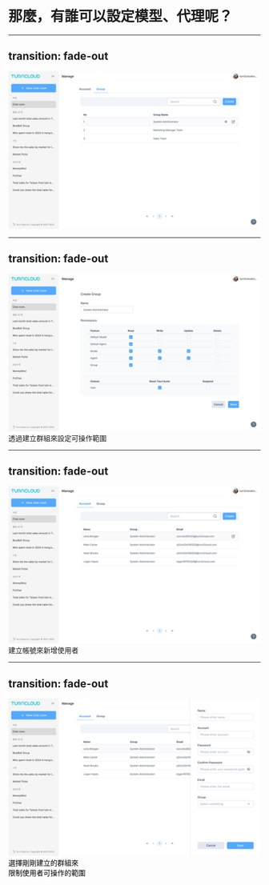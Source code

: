 <div class="flex flex-col justify-center items-center w-full h-full relative">
  <h1 class="title">那麼，有誰可以設定模型、代理呢？</h1>
</div>

---
transition: fade-out
---

<div class="w-full h-full flex justify-center items-center relative">
  <img class="w-full h-full object-contain" src="/images/manage/01.png">
  <Mark type="circle" :at="1" width="70" height="40" top="70" right="115" />
</div>

---
transition: fade-out
---

<div class="w-full h-full flex justify-center items-center relative">
  <img class="w-full h-full object-contain" src="/images/manage/02.png">
</div>
<v-click>
  <span class="absolute bottom-20 left-[400px]">透過建立群組來設定可操作範圍</span>
</v-click>

---
transition: fade-out
---

<div class="w-full h-full flex justify-center items-center relative">
  <img class="w-full h-full object-contain" src="/images/manage/03.png">
  <Mark type="circle" :at="1" width="70" height="40" top="70" right="115" />
</div>
<div v-click="2" class="absolute top-[320px] left-1/2">
  建立帳號來新增使用者
</div>

---
transition: fade-out
---

<div class="w-full h-full flex justify-center items-center relative">
  <img class="w-full h-full object-contain" src="/images/manage/04.png">
</div>
<Mark type="underline" :at="1" width="180" height="40" top="330" right="125" />
<div v-click class="absolute bottom-28 right-[110px]">
  選擇剛剛建立的群組來
  <br/>
  限制使用者可操作的範圍
</div>
